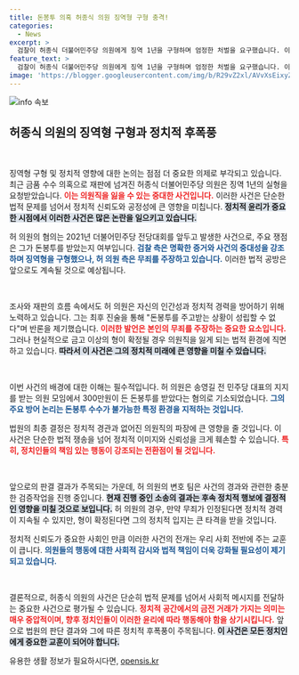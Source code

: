 ```yaml
---
title: 돈봉투 의혹 허종식 의원 징역형 구형 충격!
categories:
  - News
excerpt: >
  검찰이 허종식 더불어민주당 의원에게 징역 1년을 구형하며 엄정한 처벌을 요구했습니다. 이번 사건에서 금고 이상의 형이 확정되면 의원직 상실 위기에 처한 허 의원의 운명에 이목이 집중되고 있습니다!
feature_text: >
  검찰이 허종식 더불어민주당 의원에게 징역 1년을 구형하며 엄정한 처벌을 요구했습니다. 이번 사건에서 금고 이상의 형이 확정되면 의원직 상실 위기에 처한 허 의원의 운명에 이목이 집중되고 있습니다!
image: 'https://blogger.googleusercontent.com/img/b/R29vZ2xl/AVvXsEixyZcFfHzMRdzZMjFBmAUKJYCLCGyLL1o632UiGVXcaFdKo_bkvkuCioo0uUKlGfBVcT3P84aROyZIXSBEx3Aw5nCQ3pTgDom1WDC4m8eifvWiAmWEEVb4x6G_l8C0QH225ldMjyaFvpxGEBGNO37VmDTDMHGhJPq73UglMfDca1-0aw/s1600/blogspot.png'
---
```


<p><img src="https://blogger.googleusercontent.com/img/b/R29vZ2xl/AVvXsEixyZcFfHzMRdzZMjFBmAUKJYCLCGyLL1o632UiGVXcaFdKo_bkvkuCioo0uUKlGfBVcT3P84aROyZIXSBEx3Aw5nCQ3pTgDom1WDC4m8eifvWiAmWEEVb4x6G_l8C0QH225ldMjyaFvpxGEBGNO37VmDTDMHGhJPq73UglMfDca1-0aw/s1600/blogspot.png" alt="info 속보" /></p>

<h2 data-ke-size="size26">허종식 의원의 징역형 구형과 정치적 후폭풍</h2>

<p data-ke-size="size16">&nbsp;</p>

<p>징역형 구형 및 정치적 영향에 대한 논의는 점점 더 중요한 의제로 부각되고 있습니다. 최근 금품 수수 의혹으로 재판에 넘겨진 허종식 더불어민주당 의원은 징역 1년의 실형을 요청받았습니다. <b><span style="color: #ee2323;">이는 의원직을 잃을 수 있는 중대한 사건입니다.</span></b> 이러한 사건은 단순한 법적 문제를 넘어서 정치적 신뢰도와 공정성에 큰 영향을 미칩니다. <b><span style="background-color: #21538527;">정치적 윤리가 중요한 시점에서 이러한 사건은 많은 논란을 일으키고 있습니다.</span></b> </p>

<p>허 의원의 혐의는 2021년 더불어민주당 전당대회를 앞두고 발생한 사건으로, 주요 쟁점은 그가 돈봉투를 받았는지 여부입니다. <b><span style="color: #1a5490;">검찰 측은 명확한 증거와 사건의 중대성을 강조하며 징역형을 구형했으나, 허 의원 측은 무죄를 주장하고 있습니다.</span></b> 이러한 법적 공방은 앞으로도 계속될 것으로 예상됩니다.</p>

<p data-ke-size="size16">&nbsp;</p>

<p>조사와 재판의 흐름 속에서도 허 의원은 자신의 인간성과 정치적 경력을 방어하기 위해 노력하고 있습니다. 그는 최후 진술을 통해 "돈봉투를 주고받는 상황이 성립할 수 없다"며 반론을 제기했습니다. <b><span style="color: #ee2323;">이러한 발언은 본인의 무죄를 주장하는 중요한 요소입니다.</span></b> 그러나 현실적으로 금고 이상의 형이 확정될 경우 의원직을 잃게 되는 법적 환경에 직면하고 있습니다. <b><span style="background-color: #21538527;">따라서 이 사건은 그의 정치적 미래에 큰 영향을 미칠 수 있습니다.</span></b></p>

<p data-ke-size="size16">&nbsp;</p>

<p>이번 사건의 배경에 대한 이해는 필수적입니다. 허 의원은 송영길 전 민주당 대표의 지지를 받는 의원 모임에서 300만원이 든 돈봉투를 받았다는 혐의로 기소되었습니다. <b><span style="color: #1a5490;">그의 주요 방어 논리는 돈봉투 수수가 불가능한 특정 환경을 지적하는 것입니다.</span></b></p>

<p>법원의 최종 결정은 정치적 경관과 없어진 의원직의 파장에 큰 영향을 줄 것입니다. 이 사건은 단순한 법적 쟁송을 넘어 정치적 이미지와 신뢰성을 크게 훼손할 수 있습니다. <b><span style="color: #ee2323;">특히, 정치인들의 책임 있는 행동이 강조되는 전환점이 될 것입니다.</span></b></p>

<p data-ke-size="size16">&nbsp;</p>

<p>앞으로의 판결 결과가 주목되는 가운데, 허 의원의 변호 팀은 사건의 경과와 관련한 충분한 검증작업을 진행 중입니다. <b><span style="background-color: #21538527;">현재 진행 중인 소송의 결과는 후속 정치적 행보에 결정적인 영향을 미칠 것으로 보입니다.</span></b> 허 의원의 경우, 만약 무죄가 인정된다면 정치적 경력이 지속될 수 있지만, 형이 확정된다면 그의 정치적 입지는 큰 타격을 받을 것입니다. </p>

<p>정치적 신뢰도가 중요한 사회인 만큼 이러한 사건의 전개는 우리 사회 전반에 주는 교훈이 큽니다. <b><span style="color: #1a5490;">의원들의 행동에 대한 사회적 감시와 법적 책임이 더욱 강화될 필요성이 제기되고 있습니다.</span></b></p>

<p data-ke-size="size16">&nbsp;</p>

<p>결론적으로, 허종식 의원의 사건은 단순히 법적 문제를 넘어서 사회적 메시지를 전달하는 중요한 사건으로 평가될 수 있습니다. <b><span style="color: #ee2323;">정치적 공간에서의 금전 거래가 가지는 의미는 매우 중압적이며, 향후 정치인들이 이러한 윤리에 따라 행동해야 함을 상기시킵니다.</span></b> 앞으로 법원의 판단 결과와 그에 따른 정치적 후폭풍이 주목됩니다. <b><span style="background-color: #21538527;">이 사건은 모든 정치인에게 중요한 교훈이 되어야 합니다.</span></b></p>
유용한 생활 정보가 필요하시다면, <a href="https://opensis.kr" rel="dofollow">opensis.kr</a>


